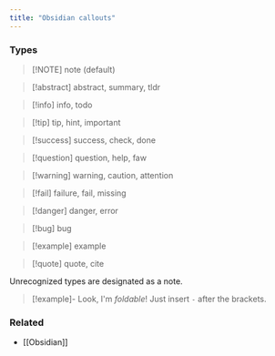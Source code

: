 ```yaml
---
title: "Obsidian callouts"
---
```


### Types

> [!NOTE] note (default)

> [!abstract] abstract, summary, tldr

> [!info] info, todo

> [!tip] tip, hint, important

> [!success] success, check, done

> [!question] question, help, faw

> [!warning] warning, caution, attention

> [!fail] failure, fail, missing

> [!danger] danger, error

> [!bug] bug

> [!example] example

> [!quote] quote, cite

Unrecognized types are designated as a note.

> [!example]- Look, I'm *foldable*!
> Just insert `-` after the brackets.


### Related
- [[Obsidian]]
